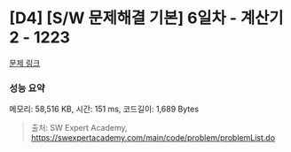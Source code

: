 # [D4] [S/W 문제해결 기본] 6일차 - 계산기2 - 1223 

[문제 링크](https://swexpertacademy.com/main/code/problem/problemDetail.do?contestProbId=AV14nnAaAFACFAYD) 

### 성능 요약

메모리: 58,516 KB, 시간: 151 ms, 코드길이: 1,689 Bytes



> 출처: SW Expert Academy, https://swexpertacademy.com/main/code/problem/problemList.do